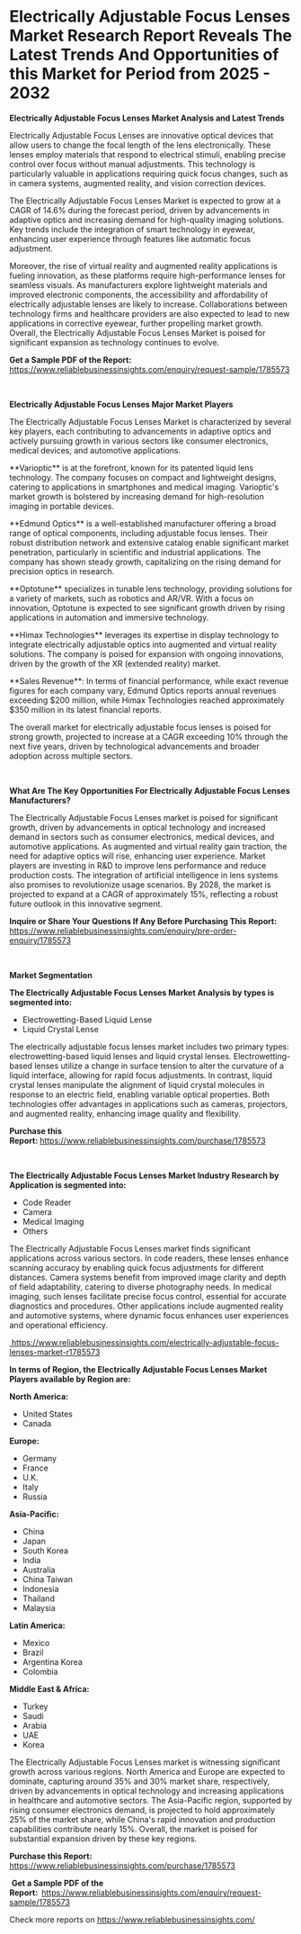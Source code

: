 <p><h1>Electrically Adjustable Focus Lenses Market Research Report Reveals The Latest Trends And Opportunities of this Market for Period from 2025 - 2032</h1></p><p><strong>Electrically Adjustable Focus Lenses Market Analysis and Latest Trends</strong></p>
<p><p>Electrically Adjustable Focus Lenses are innovative optical devices that allow users to change the focal length of the lens electronically. These lenses employ materials that respond to electrical stimuli, enabling precise control over focus without manual adjustments. This technology is particularly valuable in applications requiring quick focus changes, such as in camera systems, augmented reality, and vision correction devices.</p><p>The Electrically Adjustable Focus Lenses Market is expected to grow at a CAGR of 14.6% during the forecast period, driven by advancements in adaptive optics and increasing demand for high-quality imaging solutions. Key trends include the integration of smart technology in eyewear, enhancing user experience through features like automatic focus adjustment. </p><p>Moreover, the rise of virtual reality and augmented reality applications is fueling innovation, as these platforms require high-performance lenses for seamless visuals. As manufacturers explore lightweight materials and improved electronic components, the accessibility and affordability of electrically adjustable lenses are likely to increase. Collaborations between technology firms and healthcare providers are also expected to lead to new applications in corrective eyewear, further propelling market growth. Overall, the Electrically Adjustable Focus Lenses Market is poised for significant expansion as technology continues to evolve.</p></p>
<p><strong>Get a Sample PDF of the Report:&nbsp;</strong> <a href="https://www.reliablebusinessinsights.com/enquiry/request-sample/1785573?utm_campaign=2099&utm_medium=2&utm_source=Github&utm_content=ia&utm_term=25032025&utm_id=electrically-adjustable-focus-lenses">https://www.reliablebusinessinsights.com/enquiry/request-sample/1785573</a></p>
<p>&nbsp;</p>
<p><strong>Electrically Adjustable Focus Lenses Major Market Players</strong></p>
<p><p>The Electrically Adjustable Focus Lenses Market is characterized by several key players, each contributing to advancements in adaptive optics and actively pursuing growth in various sectors like consumer electronics, medical devices, and automotive applications.</p><p>**Varioptic** is at the forefront, known for its patented liquid lens technology. The company focuses on compact and lightweight designs, catering to applications in smartphones and medical imaging. Varioptic's market growth is bolstered by increasing demand for high-resolution imaging in portable devices.</p><p>**Edmund Optics** is a well-established manufacturer offering a broad range of optical components, including adjustable focus lenses. Their robust distribution network and extensive catalog enable significant market penetration, particularly in scientific and industrial applications. The company has shown steady growth, capitalizing on the rising demand for precision optics in research.</p><p>**Optotune** specializes in tunable lens technology, providing solutions for a variety of markets, such as robotics and AR/VR. With a focus on innovation, Optotune is expected to see significant growth driven by rising applications in automation and immersive technology.</p><p>**Himax Technologies** leverages its expertise in display technology to integrate electrically adjustable optics into augmented and virtual reality solutions. The company is poised for expansion with ongoing innovations, driven by the growth of the XR (extended reality) market.</p><p>**Sales Revenue**: In terms of financial performance, while exact revenue figures for each company vary, Edmund Optics reports annual revenues exceeding $200 million, while Himax Technologies reached approximately $350 million in its latest financial reports.</p><p>The overall market for electrically adjustable focus lenses is poised for strong growth, projected to increase at a CAGR exceeding 10% through the next five years, driven by technological advancements and broader adoption across multiple sectors.</p></p>
<p>&nbsp;</p>
<p><strong>What Are The Key Opportunities For Electrically Adjustable Focus Lenses Manufacturers?</strong></p>
<p><p>The Electrically Adjustable Focus Lenses market is poised for significant growth, driven by advancements in optical technology and increased demand in sectors such as consumer electronics, medical devices, and automotive applications. As augmented and virtual reality gain traction, the need for adaptive optics will rise, enhancing user experience. Market players are investing in R&D to improve lens performance and reduce production costs. The integration of artificial intelligence in lens systems also promises to revolutionize usage scenarios. By 2028, the market is projected to expand at a CAGR of approximately 15%, reflecting a robust future outlook in this innovative segment.</p></p>
<p><strong>Inquire or Share Your Questions If Any Before Purchasing This Report:</strong> <a href="https://www.reliablebusinessinsights.com/enquiry/pre-order-enquiry/1785573?utm_campaign=2099&utm_medium=2&utm_source=Github&utm_content=ia&utm_term=25032025&utm_id=electrically-adjustable-focus-lenses">https://www.reliablebusinessinsights.com/enquiry/pre-order-enquiry/1785573</a></p>
<p>&nbsp;</p>
<p><strong>Market Segmentation</strong></p>
<p><strong>The Electrically Adjustable Focus Lenses Market Analysis by types is segmented into:</strong></p>
<p><ul><li>Electrowetting-Based Liquid Lense</li><li>Liquid Crystal Lense</li></ul></p>
<p><p>The electrically adjustable focus lenses market includes two primary types: electrowetting-based liquid lenses and liquid crystal lenses. Electrowetting-based lenses utilize a change in surface tension to alter the curvature of a liquid interface, allowing for rapid focus adjustments. In contrast, liquid crystal lenses manipulate the alignment of liquid crystal molecules in response to an electric field, enabling variable optical properties. Both technologies offer advantages in applications such as cameras, projectors, and augmented reality, enhancing image quality and flexibility.</p></p>
<p><strong>Purchase this Report:&nbsp;</strong><a href="https://www.reliablebusinessinsights.com/purchase/1785573?utm_campaign=2099&utm_medium=2&utm_source=Github&utm_content=ia&utm_term=25032025&utm_id=electrically-adjustable-focus-lenses">https://www.reliablebusinessinsights.com/purchase/1785573</a></p>
<p>&nbsp;</p>
<p><strong>The Electrically Adjustable Focus Lenses Market Industry Research by Application is segmented into:</strong></p>
<p><ul><li>Code Reader</li><li>Camera</li><li>Medical Imaging</li><li>Others</li></ul></p>
<p><p>The Electrically Adjustable Focus Lenses market finds significant applications across various sectors. In code readers, these lenses enhance scanning accuracy by enabling quick focus adjustments for different distances. Camera systems benefit from improved image clarity and depth of field adaptability, catering to diverse photography needs. In medical imaging, such lenses facilitate precise focus control, essential for accurate diagnostics and procedures. Other applications include augmented reality and automotive systems, where dynamic focus enhances user experiences and operational efficiency.</p></p>
<p><a href="https://www.reliablebusinessinsights.com/electrically-adjustable-focus-lenses-market-r1785573?utm_campaign=2099&utm_medium=2&utm_source=Github&utm_content=ia&utm_term=25032025&utm_id=electrically-adjustable-focus-lenses">&nbsp;https://www.reliablebusinessinsights.com/electrically-adjustable-focus-lenses-market-r1785573</a></p>
<p><strong>In terms of Region, the Electrically Adjustable Focus Lenses Market Players available by Region are:</strong></p>
<p>
    <p> <strong> North America: </strong>
        <ul>
            <li>United States</li>
            <li>Canada</li>
        </ul>
        </p> 
    <p> <strong> Europe: </strong>
        <ul>
            <li>Germany</li>
            <li>France</li>
            <li>U.K.</li>
            <li>Italy</li>
            <li>Russia</li>
        </ul>
        </p> 
    <p> <strong> Asia-Pacific: </strong>
        <ul>
            <li>China</li>
            <li>Japan</li>
            <li>South Korea</li>
            <li>India</li>
            <li>Australia</li>
            <li>China Taiwan</li>
            <li>Indonesia</li>
            <li>Thailand</li>
            <li>Malaysia</li>
        </ul>
        </p> 
    <p> <strong> Latin America: </strong>
        <ul>
            <li>Mexico</li>
            <li>Brazil</li>
            <li>Argentina Korea</li>
            <li>Colombia</li>
        </ul>
        </p> 
    <p> <strong> Middle East & Africa: </strong>
        <ul>
            <li>Turkey</li>
            <li>Saudi</li>
            <li>Arabia</li>
            <li>UAE</li>
            <li>Korea</li>
        </ul>
    </p>
    </p>
<p><p>The Electrically Adjustable Focus Lenses market is witnessing significant growth across various regions. North America and Europe are expected to dominate, capturing around 35% and 30% market share, respectively, driven by advancements in optical technology and increasing applications in healthcare and automotive sectors. The Asia-Pacific region, supported by rising consumer electronics demand, is projected to hold approximately 25% of the market share, while China's rapid innovation and production capabilities contribute nearly 15%. Overall, the market is poised for substantial expansion driven by these key regions.</p></p>
<p><strong>Purchase this Report: </strong><a href="https://www.reliablebusinessinsights.com/purchase/1785573?utm_campaign=2099&utm_medium=2&utm_source=Github&utm_content=ia&utm_term=25032025&utm_id=electrically-adjustable-focus-lenses">https://www.reliablebusinessinsights.com/purchase/1785573</a></p>
<p>&nbsp;<strong>Get a Sample PDF of the Report:&nbsp;&nbsp;</strong><a href="https://www.reliablebusinessinsights.com/enquiry/request-sample/1785573?utm_campaign=2099&utm_medium=2&utm_source=Github&utm_content=ia&utm_term=25032025&utm_id=electrically-adjustable-focus-lenses">https://www.reliablebusinessinsights.com/enquiry/request-sample/1785573</a></p>
<p><strong></strong></p>
<p>Check more reports on <a href="https://www.reliablebusinessinsights.com/?utm_campaign=2099&utm_medium=2&utm_source=Github&utm_content=ia&utm_term=25032025&utm_id=electrically-adjustable-focus-lenses">https://www.reliablebusinessinsights.com/</a></p>